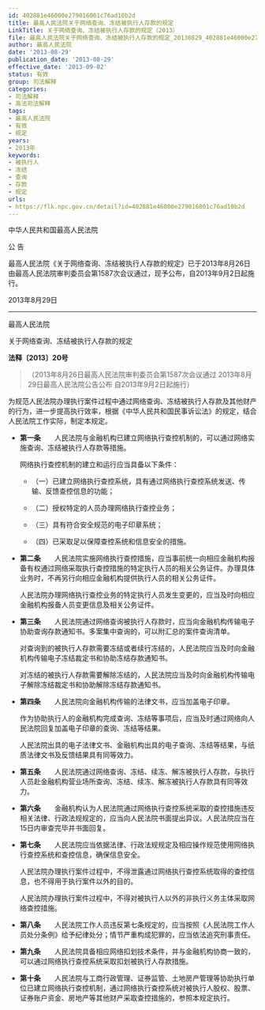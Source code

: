 ```yaml
---
id: 402881e46000e279016001c76ad10b2d
title: 最高人民法院关于网络查询、冻结被执行人存款的规定
LinkTitle: 关于网络查询、冻结被执行人存款的规定（2013）
file: 最高人民法院关于网络查询、冻结被执行人存款的规定_20130829_402881e46000e279016001c76ad10b2d.docx
author: 最高人民法院
date: '2013-08-29'
publication_date: '2013-08-29'
effective_date: '2013-09-02'
status: 有效
group: 司法解释
categories:
- 司法解释
- 高法司法解释
tags:
- 最高人民法院
- 有效
- 规定
years:
- 2013年
keywords:
- 被执行人
- 冻结
- 查询
- 存款
- 规定
urls:
- https://flk.npc.gov.cn/detail?id=402881e46000e279016001c76ad10b2d
---
```


中华人民共和国最高人民法院

公 告

最高人民法院《关于网络查询、冻结被执行人存款的规定》已于2013年8月26日由最高人民法院审判委员会第1587次会议通过，现予公布，自2013年9月2日起施行。

2013年8月29日

---

最高人民法院

关于网络查询、冻结被执行人存款的规定

**法释〔2013〕20号**

> （2013年8月26日最高人民法院审判委员会第1587次会议通过 2013年8月29日最高人民法院公告公布 自2013年9月2日起施行）

为规范人民法院办理执行案件过程中通过网络查询、冻结被执行人存款及其他财产的行为，进一步提高执行效率，根据《中华人民共和国民事诉讼法》的规定，结合人民法院工作实际，制定本规定。

- **第一条**　　人民法院与金融机构已建立网络执行查控机制的，可以通过网络实施查询、冻结被执行人存款等措施。

  网络执行查控机制的建立和运行应当具备以下条件：

  - （一）已建立网络执行查控系统，具有通过网络执行查控系统发送、传输、反馈查控信息的功能；

  - （二）授权特定的人员办理网络执行查控业务；

  - （三）具有符合安全规范的电子印章系统；

  - （四）已采取足以保障查控系统和信息安全的措施。

- **第二条**　　人民法院实施网络执行查控措施，应当事前统一向相应金融机构报备有权通过网络采取执行查控措施的特定执行人员的相关公务证件。办理具体业务时，不再另行向相应金融机构提供执行人员的相关公务证件。

  人民法院办理网络执行查控业务的特定执行人员发生变更的，应当及时向相应金融机构报备人员变更信息及相关公务证件。

- **第三条**　　人民法院通过网络查询被执行人存款时，应当向金融机构传输电子协助查询存款通知书。多案集中查询的，可以附汇总的案件查询清单。

  对查询到的被执行人存款需要冻结或者续行冻结的，人民法院应当及时向金融机构传输电子冻结裁定书和协助冻结存款通知书。

  对冻结的被执行人存款需要解除冻结的，人民法院应当及时向金融机构传输电子解除冻结裁定书和协助解除冻结存款通知书。

- **第四条**　　人民法院向金融机构传输的法律文书，应当加盖电子印章。

  作为协助执行人的金融机构完成查询、冻结等事项后，应当及时通过网络向人民法院回复加盖电子印章的查询、冻结等结果。

  人民法院出具的电子法律文书、金融机构出具的电子查询、冻结等结果，与纸质法律文书及反馈结果具有同等效力。

- **第五条**　　人民法院通过网络查询、冻结、续冻、解冻被执行人存款，与执行人员赴金融机构营业场所查询、冻结、续冻、解冻被执行人存款具有同等效力。

- **第六条**　　金融机构认为人民法院通过网络执行查控系统采取的查控措施违反相关法律、行政法规规定的，应当向人民法院书面提出异议。人民法院应当在15日内审查完毕并书面回复。

- **第七条**　　人民法院应当依据法律、行政法规规定及相应操作规范使用网络执行查控系统和查控信息，确保信息安全。

  人民法院办理执行案件过程中，不得泄露通过网络执行查控系统取得的查控信息，也不得用于执行案件以外的目的。

  人民法院办理执行案件过程中，不得对被执行人以外的非执行义务主体采取网络查控措施。

- **第八条**　　人民法院工作人员违反第七条规定的，应当按照《人民法院工作人员处分条例》给予纪律处分；情节严重构成犯罪的，应当依法追究刑事责任。

- **第九条**　　人民法院具备相应网络扣划技术条件，并与金融机构协商一致的，可以通过网络执行查控系统采取扣划被执行人存款措施。

- **第十条**　　人民法院与工商行政管理、证券监管、土地房产管理等协助执行单位已建立网络执行查控机制，通过网络执行查控系统对被执行人股权、股票、证券账户资金、房地产等其他财产采取查控措施的，参照本规定执行。
